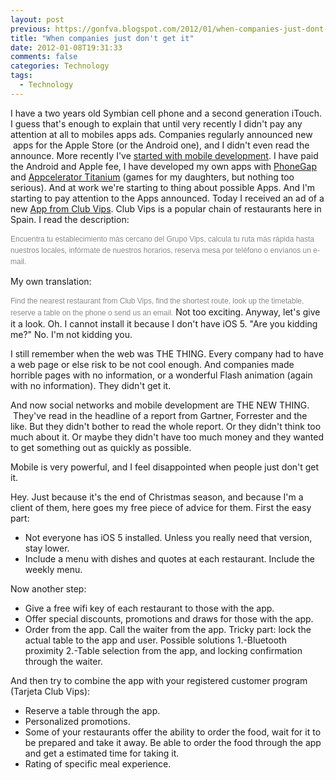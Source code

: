```yaml
---
layout: post
previous: https://gonfva.blogspot.com/2012/01/when-companies-just-dont-get-it.html
title: "When companies just don't get it"
date: 2012-01-08T19:31:33
comments: false
categories: Technology
tags:
  - Technology
---
```


I have a two years old&nbsp;Symbian&nbsp;cell phone and a second generation iTouch. I guess that's enough to explain that until very recently I didn't pay any attention at all to mobiles apps ads. Companies regularly announced new &nbsp;apps for the Apple Store (or the Android one), and I didn't even read the announce.
More recently I've [started with mobile development](https://gonfva.blogspot.com/2011/12/my-first-mobile-application.html). I have paid the Android and Apple fee, I have developed my own apps with [PhoneGap](http://phonegap.com/) and [Appcelerator Titanium](http://www.appcelerator.com/products/titanium-mobile-application-development/) (games for my daughters, but nothing too serious). And at work we're starting to thing about possible Apps.
And I'm starting to pay attention to the Apps&nbsp;announced.
Today I received an ad of a new [App from Club Vips](http://itunes.apple.com/es/app/club-vips/id473552544?mt=8). Club Vips is a popular chain of restaurants here in Spain. I read the description:


<span style="background-color: white; color: #898989; font-family: 'Lucida Grande', 'Lucida Sans Unicode', Arial, Verdana, sans-serif; font-size: 12px; line-height: 18px; text-align: left;">Encuentra tu establecimiento más cercano del Grupo Vips, calcula tu ruta más rápida hasta nuestros locales, infórmate de nuestros horarios, reserva mesa por teléfono o envíanos un e-mail.</span>
<div style="text-align: left;"><span style="color: #898989; font-family: 'Lucida Grande', 'Lucida Sans Unicode', Arial, Verdana, sans-serif;"><span style="font-size: 12px; line-height: 18px;">
</span></span></div>My own translation:


<span style="background-color: white; color: #898989; font-family: 'Lucida Grande', 'Lucida Sans Unicode', Arial, Verdana, sans-serif; font-size: 12px; line-height: 18px; text-align: left;">Find the nearest restaurant from Club Vips, find the shortest route, look up the timetable, reserve a table on the phone o send us an email.</span>
<span style="background-color: white; color: #898989; font-family: 'Lucida Grande', 'Lucida Sans Unicode', Arial, Verdana, sans-serif; font-size: 12px; line-height: 18px; text-align: left;">
</span>
Not too exciting. Anyway, let's give it a look. Oh. I cannot install it because I don't have iOS 5. "Are you kidding me?" No. I'm not kidding you.


I still remember when the web was THE THING. Every company had to have a web page or else risk to be not cool enough. And companies made horrible pages with no information, or a wonderful Flash animation (again with no information). They didn't get it.


And now social networks and mobile development are THE NEW THING. &nbsp;They've read in the headline of a report from Gartner, Forrester and the like. But they didn't bother to read the whole report. Or they didn't think too much about it. Or maybe they didn't have too much money and they wanted to get something out as quickly as possible.


Mobile is very powerful, and I feel&nbsp;disappointed when people just don't get it.


Hey. Just because it's the end of&nbsp;Christmas season, and because I'm a client of them, here goes my free piece of advice for them. First the easy part:



<ul><li>Not everyone has iOS 5 installed. Unless you really need that version, stay lower.</li><li>Include a menu with dishes and quotes at each restaurant. Include the weekly menu.</li></ul><div>Now another step:</div><div><ul><li>Give a free wifi key of each restaurant to those with the app. </li><li>Offer special discounts, promotions and draws for those with the app.</li><li>Order from the app. Call the waiter from the app. Tricky part: lock the actual table to the app and user. Possible solutions 1.-Bluetooth proximity 2.-Table selection from the app, and locking confirmation through the waiter.</li></ul><div>And then try to combine the app with your registered customer program (Tarjeta Club Vips):</div></div><div><ul><li>Reserve a table through the app.</li><li>Personalized promotions.&nbsp;</li><li>Some of your restaurants offer the ability to order the food, wait for it to be prepared and take it away. Be able to order the food through the app and get a estimated time for taking it.&nbsp;</li><li>Rating of specific meal experience.</li></ul></div>
